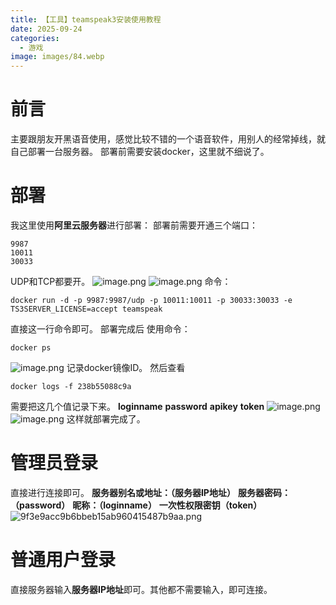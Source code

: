 ```yaml
---
title: 【工具】teamspeak3安装使用教程
date: 2025-09-24
categories:
  - 游戏
image: images/84.webp
---
```

# 前言
主要跟朋友开黑语音使用，感觉比较不错的一个语音软件，用别人的经常掉线，就自己部署一台服务器。
部署前需要安装docker，这里就不细说了。
# 部署
我这里使用**阿里云服务器**进行部署：
部署前需要开通三个端口：
```
9987
10011
30033
```
UDP和TCP都要开。
![image.png](https://blogslimer.oss-cn-shanghai.aliyuncs.com/blog/20250924215117.png)
![image.png](https://blogslimer.oss-cn-shanghai.aliyuncs.com/blog/20250924215130.png)
命令：
```
docker run -d -p 9987:9987/udp -p 10011:10011 -p 30033:30033 -e TS3SERVER_LICENSE=accept teamspeak
```
直接这一行命令即可。
部署完成后
使用命令：
```
docker ps
```
![image.png](https://blogslimer.oss-cn-shanghai.aliyuncs.com/blog/20250924215022.png)
记录docker镜像ID。
然后查看
```
docker logs -f 238b55088c9a
```
需要把这几个值记录下来。
**loginname**
**password**
**apikey**
**token**
![image.png](https://blogslimer.oss-cn-shanghai.aliyuncs.com/blog/20250924215242.png)
![image.png](https://blogslimer.oss-cn-shanghai.aliyuncs.com/blog/20250924215348.png)
这样就部署完成了。
# 管理员登录
直接进行连接即可。
**服务器别名或地址：（服务器IP地址）**
**服务器密码：（password）**
**昵称：（loginname）**
**一次性权限密钥（token）**
![9f3e9acc9b6bbeb15ab960415487b9aa.png](https://blogslimer.oss-cn-shanghai.aliyuncs.com/blog/9f3e9acc9b6bbeb15ab960415487b9aa.png)
# 普通用户登录
直接服务器输入**服务器IP地址**即可。其他都不需要输入，即可连接。